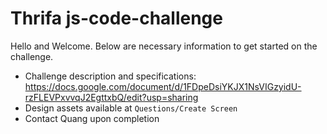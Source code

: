# Thrifa js-code-challenge
Hello and Welcome.  Below are necessary information to get started on the challenge.

- Challenge description and specifications: https://docs.google.com/document/d/1FDpeDsiYKJX1NsVIGzyidU-rzFLEVPxvvqJ2EgttxbQ/edit?usp=sharing
- Design assets available at `Questions/Create Screen` 
- Contact Quang upon completion 
